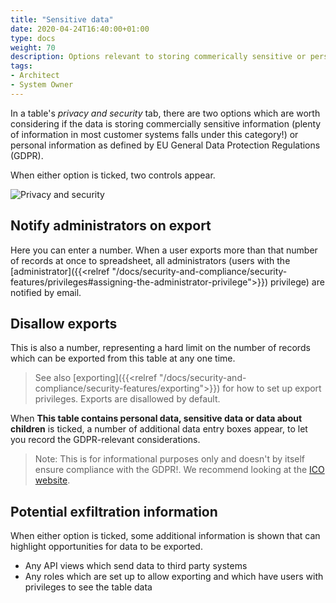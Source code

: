 ```yaml
---
title: "Sensitive data"
date: 2020-04-24T16:40:00+01:00
type: docs
weight: 70
description: Options relevant to storing commerically sensitive or personal data
tags:
- Architect
- System Owner
---
```

In a table's _privacy and security_ tab, there are two options which are worth considering if the data is storing commercially sensitive information (plenty of information in most customer systems falls under this category!) or personal information as defined by EU General Data Protection Regulations (GDPR).

When either option is ticked, two controls appear.

![Privacy and security](/privacy-and-security.png)

## Notify administrators on export
Here you can enter a number. When a user exports more than that number of records at once to spreadsheet, all administrators (users with the [administrator]({{<relref "/docs/security-and-compliance/security-features/privileges#assigning-the-administrator-privilege">}}) privilege) are notified by email.

## Disallow exports
This is also a number, representing a hard limit on the number of records which can be exported from this table at any one time.

> See also [exporting]({{<relref "/docs/security-and-compliance/security-features/exporting">}}) for how to set up export privileges. Exports are disallowed by default.

When **This table contains personal data, sensitive data or data about children** is ticked, a number of additional data entry boxes appear, to let you record the GDPR-relevant considerations.

> Note: This is for informational purposes only and doesn't by itself ensure compliance with the GDPR!. We recommend looking at the [ICO website](https://ico.org.uk/for-organisations/guide-to-the-general-data-protection-regulation-gdpr/).

## Potential exfiltration information
When either option is ticked, some additional information is shown that can highlight opportunities for data to be exported.
* Any API views which send data to third party systems
* Any roles which are set up to allow exporting and which have users with privileges to see the table data